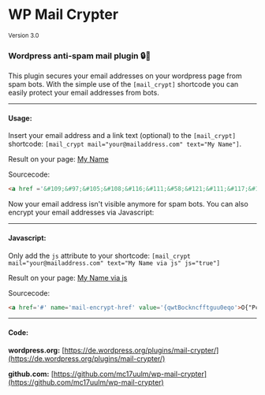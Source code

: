 # WP Mail Crypter 
<small>Version 3.0</small>

### Wordpress anti-spam mail plugin :lock::e-mail:

This plugin secures your email addresses on your wordpress page from spam bots. With the simple use of
the `[mail_crypt]` shortcode you can easily protect your email addresses from bots.

---

#### Usage:

Insert your email address and a link text (optional) to the `[mail_crypt]` shortcode:
`[mail_crypt mail="your@mailaddress.com" text="My Name"]`.

Result on your page: [My Name](mailto:your@mailaddress.com)

Sourcecode: 
```html
<a href ='&#109;&#97;&#105;&#108;&#116;&#111;&#58;&#121;&#111;&#117;&#114;&#64;&#109;&#97;&#105;&#108;&#97;&#100;&#100;&#114;&#101;&#115;&#115;&#46;&#99;&#111;&#109;'>&#77;&#121;&#32;&#78;&#97;&#109;&#101;</a>
```

Now your email address isn't visible anymore for spam bots. You can also encrypt your email addresses via Javascript:

---

#### Javascript:

Only add the `js` attribute to your shortcode: `[mail_crypt mail="your@mailaddress.com" text="My Name via js" js="true"]`

Result on your page: [My Name via js](mailto:your@mailaddress.com)

Sourcecode: 
```html
<a href='#' name='mail-encrypt-href' value='{qwtBockncfftguu0eqo'>O{"Pcog</a>`
```

---

#### Code:

**wordpress.org:**
[https://de.wordpress.org/plugins/mail-crypter/](https://de.wordpress.org/plugins/mail-crypter/)

**github.com:**
[https://github.com/mc17uulm/wp-mail-crypter](https://github.com/mc17uulm/wp-mail-crypter)